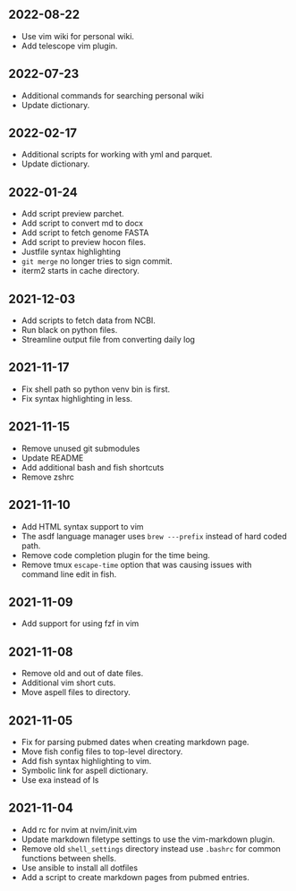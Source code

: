 ## 2022-08-22

* Use vim wiki for personal wiki.
* Add telescope vim plugin.

## 2022-07-23

* Additional commands for searching personal wiki
* Update dictionary.

## 2022-02-17

* Additional scripts for working with yml and parquet.
* Update dictionary.

## 2022-01-24

* Add script preview parchet.
* Add script to convert md to docx
* Add script to fetch genome FASTA
* Add script to preview hocon files.
* Justfile syntax highlighting
* `git merge` no longer tries to sign commit.
* iterm2 starts in cache directory.

## 2021-12-03

* Add scripts to fetch data from NCBI.
* Run black on python files.
* Streamline output file from converting daily log

## 2021-11-17

* Fix shell path so python venv bin is first.
* Fix syntax highlighting in less.

## 2021-11-15

* Remove unused git submodules
* Update README
* Add additional bash and fish shortcuts
* Remove zshrc

## 2021-11-10

* Add HTML syntax support to vim
* The asdf language manager uses `brew ---prefix` instead of hard coded path.
* Remove code completion plugin for the time being.
* Remove tmux `escape-time` option that was causing issues with command line
  edit in fish.

## 2021-11-09

* Add support for using fzf in vim

## 2021-11-08

* Remove old and out of date files.
* Additional vim short cuts.
* Move aspell files to directory.

## 2021-11-05

* Fix for parsing pubmed dates when creating markdown page.
* Move fish config files to top-level directory.
* Add fish syntax highlighting to vim.
* Symbolic link for aspell dictionary.
* Use exa instead of ls

## 2021-11-04

* Add rc for nvim at nvim/init.vim
* Update markdown filetype settings to use the vim-markdown plugin.
* Remove old `shell_settings` directory instead use `.bashrc` for common functions
  between shells.
* Use ansible to install all dotfiles
* Add a script to create markdown pages from pubmed entries.
